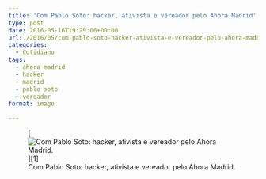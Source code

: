 ```yaml
---
title: 'Com Pablo Soto: hacker, ativista e vereador pelo Ahora Madrid'
type: post
date: 2016-05-16T19:29:06+00:00
url: /2016/05/com-pablo-soto-hacker-ativista-e-vereador-pelo-ahora-madrid/
categories:
  - Cotidiano
tags:
  - ahora madrid
  - hacker
  - madrid
  - pablo soto
  - vereador
format: image

---
```

<figure id="attachment_2998" style="max-width: 604px" class="wp-caption aligncenter">[<img src="https://i1.wp.com/tiagomadeira.com/wp-content/uploads/2016/12/13312826_10209594550479397_1247788534715263155_n.jpg?resize=604%2C453&ssl=1" alt="Com Pablo Soto: hacker, ativista e vereador pelo Ahora Madrid." class="size-large wp-image-2998" srcset="https://i1.wp.com/tiagomadeira.com/wp-content/uploads/2016/12/13312826_10209594550479397_1247788534715263155_n.jpg?resize=650%2C488&ssl=1 650w, https://i1.wp.com/tiagomadeira.com/wp-content/uploads/2016/12/13312826_10209594550479397_1247788534715263155_n.jpg?resize=300%2C225&ssl=1 300w, https://i1.wp.com/tiagomadeira.com/wp-content/uploads/2016/12/13312826_10209594550479397_1247788534715263155_n.jpg?resize=768%2C576&ssl=1 768w, https://i1.wp.com/tiagomadeira.com/wp-content/uploads/2016/12/13312826_10209594550479397_1247788534715263155_n.jpg?w=960&ssl=1 960w" sizes="(max-width: 604px) 100vw, 604px" data-recalc-dims="1" />][1]<figcaption class="wp-caption-text">Com Pablo Soto: hacker, ativista e vereador pelo Ahora Madrid.</figcaption></figure>

 [1]: https://i1.wp.com/tiagomadeira.com/wp-content/uploads/2016/12/13312826_10209594550479397_1247788534715263155_n.jpg?ssl=1
